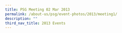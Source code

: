 ```yaml
---
title: PSG Meeting 02 Mar 2013
permalink: /about-us/psg/event-photos/2013/meeting1/
description: ""
third_nav_title: 2013 Events
---
```

